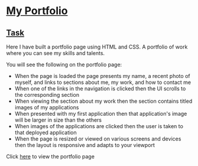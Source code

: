 # <ins>My Portfolio<ins/>

## <ins>Task<ins/>
Here I have built a portfolio page using HTML and CSS. A portfolio of work where you can see my skills and talents.

You will see the following on the portfolio page:
* When the page is loaded the page presents my name, a recent photo of myself, and links to sections about me, my work, and how to contact me
* When one of the links in the navigation is clicked then the UI scrolls to the corresponding section
* When viewing the section about my work then the section contains titled images of my applications
* When presented with my first application then that application's image will be larger in size than the others
* When images of the applications are clicked then the user is taken to that deployed application
* When the page is resized or viewed on various screens and devices then the layout is responsive and adapts to your viewport


Click [here](https://hjandu.github.io/Portfolio_frontend_developer/) to view the portfolio page

